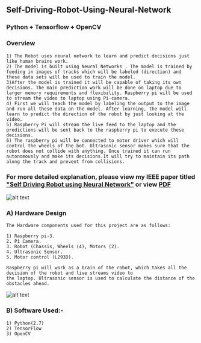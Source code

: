 ## Self-Driving-Robot-Using-Neural-Network 
### Python + Tensorflow + OpenCV
### Overview
    1) The Robot uses neural network to learn and predict decisions just like human brains work.
    2) The model is built using Neural Networks . The model is trained by feeding in images of tracks which will be labeled (direction) and these data sets will be used to train the model. 
    3)After the model is trained it will be capable of taking its own decisions. The main prediction work will be done on laptop due to larger memory requirements and flexibility. Raspberry pi will be used to stream the video to laptop using Pi-camera. 
    4) First we will teach the model by labeling the output to the image and run all these data on the model. After learning, the model will learn to predict the direction of the robot by just looking at the video.
    5) Raspberry Pi will stream the live feed to the laptop and the predictions will be sent back to the raspberry pi to execute these decisions.
    6) The raspberry pi will be connected to motor driver which will control the wheels of the bot. Ultrasonic sensor makes sure that the robot does not collide with anything. Once trained it can run autonomously and make its decisions.It will try to maintain its path along the track and prevent from collisions. 

### For more detailed explanation, please view my IEEE paper titled <a href="https://ieeexplore.ieee.org/document/8533870" target="_blank">"Self Driving Robot using Neural Network"</a> or view <a href="https://drive.google.com/file/d/1H88Ns1iP7Ow5b2O4E5hxdy6M_rmgmLdV/view?usp=sharing">PDF</a> 
    
![alt text](https://github.com/akshay1997feb/Self-Driving-Robot-Using-Neural-Network/blob/master/pic1.png)
    
### A) Hardware Design
    The Hardware components used for this project are as follows:
    
    1) Raspberry pi-3.
    2. Pi Camera.
    3. Robot (Chassis, Wheels (4), Motors (2).
    4. Ultrasonic Sensor.
    5. Motor control (L293D).
    
    Raspberry pi will work as a brain of the robot, which takes all the decision of the robot and live streams video to
    the laptop. Ultrasonic sensor is used to calculate the distance of the obstacles ahead.
    

![alt text](https://github.com/akshay1997feb/Self-Driving-Robot-Using-Neural-Network/blob/master/pic2.png)

### B) Software Used:-
    1) Python(2.7)
    2) TensorFlow
    3) OpenCV
